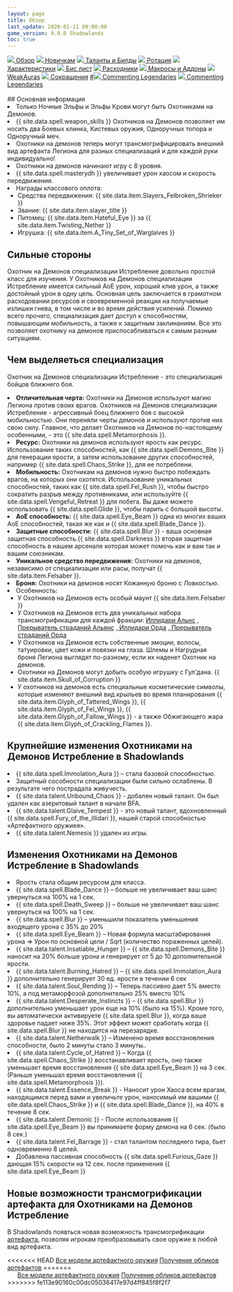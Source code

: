 ```yaml
---
layout: page
title: Обзор
last_update: 2020-01-11 09:00:00
game_version: 9.0.0 Shadowlands
toc: true
---
```


<div id="smooth-nav-outer">
<a href="{{ site.url }}/guide/havoc/overview.html"><img src="https://wow.zamimg.com/images/wow/icons/medium/inv_misc_spyglass_02.jpg"> Обзор</a>
<a href="{{ site.url }}/guide/havoc/beginners.html"><img src="https://wow.zamimg.com/images/wow/icons/medium/spell_lifegivingseed.jpg"> Новичкам</a>
<a href="{{ site.url }}/guide/havoc/talent-builds.html"><img src="https://wow.zamimg.com/images/wow/icons/medium/ability_marksmanship.jpg"> Таланты и Билды</a>
<a href="{{ site.url }}/guide/havoc/rotation-priority.html"><img src="https://wow.zamimg.com/images/wow/icons/medium/wow_token01.jpg"> Ротация</a>
<a href="{{ site.url }}/guide/havoc/stats.html"><img src="https://wow.zamimg.com/images/wow/icons/medium/inv_inscription_80_warscroll_intellect.jpg"> Характеристики</a>
<a href="{{ site.url }}/guide/havoc/gear.html"><img src="https://wow.zamimg.com/images/wow/icons/medium/inv_chest_chain_03.jpg"> Бис лист</a>
<a href="{{ site.url }}/guide/havoc/consumables.html"><img src="https://wow.zamimg.com/images/wow/icons/medium/inv_potion_92.jpg"> Расходники</a>
<a href="{{ site.url }}/guide/havoc/macros-addons.html"><img src="https://wow.zamimg.com/images/wow/icons/medium/inv_eng_gearspringparts.jpg"> Макросы и Аддоны</a>
<a href="{{ site.url }}/guide/havoc/weakauras.html"><img src="https://wow.zamimg.com/images/wow/icons/medium/spell_holy_auramastery.jpg"> WeakAuras</a>
<a href="{{ site.url }}/guide/havoc/common-terms.html"><img src="https://wow.zamimg.com/images/wow/icons/medium/ui_chat.jpg"> Сокращения</a>
<a href="">#<img src="https://wow.zamimg.com/images/wow/icons/medium/wow_token01.jpg"> Commenting Legendaries</a>
<a href="#"><img src="https://wow.zamimg.com/images/wow/icons/medium/wow_token01.jpg"> Commenting Legendaries</a>
</div>
<br>
## Основная информация
	   
 <li> Только Ночные Эльфы и Эльфы Крови могут быть Охотниками на Демонов.</li>
 <li> {{ site.data.spell.weapon_skills }} Охотников на Демонов позволяет им носить два Боевых клинка, Кистевых оружия, Одноручных топора и Одноручный меч.</li>
 <li> Охотники на демонов теперь могут трансмогрифицировать внешний вид артефакта Легиона для разных специализаций и для каждой руки индивидуально!</li>
 <li> Охотники на демонов начинают игру с 8 уровня.</li>
 <li> {{ site.data.spell.masterydh }} увеличивает урон хаосом и скорость передвижения.</li>
<li> Награды классового оплота:
            <ul>
                <li>Средства передвижения: {{ site.data.item.Slayers_Felbroken_Shrieker }}</li>
                <li class="asc-apl" style="display:none;"></li>
                <li>Звание: {{ site.data.item.slayer_title }}</li>
                <li class="se-apl" style="display: none;"></li>
				<li>Питомец: {{ site.data.item.Hateful_Eye }} за {{ site.data.item.Twisting_Nether }}</li>
                <li class="asc-apl" style="display:none;"></li>
                <li>Игрушка: {{ site.data.item.A_Tiny_Set_of_Warglaives }}</li>
                <li class="se-apl" style="display: none;"></li>
            </ul>
        </li>	

## Сильные стороны 
 
Охотник на Демонов специализации Истребление довольно простой класс для изучения. У Охотников на Демонов специализации Истребление имеется сильный АоЕ урон, хороший клив урон, а также достойный урон в одну цель.
Основная цель заключается в грамотном расходовании ресурсов и своевременной реакции на получаемые излишки гнева, в том числе и во время действия усилений. Помимо всего прочего, специализация дает доступ к способностям, повышающим мобильность, а также к защитным заклинаниям. Все это позволяет охотнику на демонов приспосабливаться к самым разным ситуациям.

## Чем выделяеться специализация
Охотник на Демонов специализации Истребление - это специализация бойцов ближнего боя. 

<li> <b>Отличительная черта:</b> Охотники на Демонов используют магию Легиона против своих врагов. 
Охотников на Демонов специализации Истребление - агрессивный боец ближнего боя с высокой мобильностью. 
Они переняли черты демонов и используют против них свою силу. 
Главное, что делает Охотников на Демонов по-настоящему особенными, - это {{ site.data.spell.Metamorphosis }}.</li>
<li> <b>Ресурс:</b> Охотники на демонов используют ярость как ресурс. Использование таких способностей, 
как {{ site.data.spell.Demons_Bite }} для генерации ярости, а затем использование других способностей, например {{ site.data.spell.Chaos_Strike }}, для ее потреблени. </li>
<li> <b>Мобильность:</b> Охотникам на демонов нужно быстро побеждать врагов, на которых они охотятся. 
Использование уникальных способностей, таких как {{ site.data.spell.Fel_Rush }}, чтобы быстро сократить разрыв между противниками, 
или используйте {{ site.data.spell.Vengeful_Retreat }} для побега. 
Вы даже можете использовать {{ site.data.spell.Glide }}, чтобы парить с большой высоты.</li>
<li> <b>АоЕ способность:</b> {{ site.data.spell.Eye_Beam }} одна из многих ваших АоЕ способностей, такая же как и {{ site.data.spell.Blade_Dance }}.</li>
<li> <b>Защитные способности:</b> {{ site.data.spell.Blur }} - ваша основная защитная способность.{{ site.data.spell.Darkness }} 
вторая защитная способность в нашем арсенале которая может помочь как и вам так и вашим союзникам.</li>
<li> <b>Уникальное средство передвижения:</b> Охотники на демонов, независимо от специализации или расы, получат {{ site.data.item.Felsaber }}.</li>
<li> <b>Броня:</b> Охотники на демонов носят Кожанную броню с Ловкостью.</li>
<li> Особенность:
            <ul>
                <li> У Охотников на Демонов есть особый маунт {{ site.data.item.Felsaber }}</li>
                <li class="asc-apl" style="display:none;"></li>
                <li> У Охотников на Демонов есть два уникальных набора трансмогрификации для каждой фракции: <a href="https://www.wowhead.com/dressing-room#bmzb0zJ89c8X8rd8W8dS8Y8rt8Z8rQ8bn8MIi8bx8MIQ8bF8MAs8bl8MNU858fg8bU8MLa8qP8MfL818fz8bW8ML18bh8MuC8bb8Muf8eLQ808Dlv87cDlC87VDlD808DlB808DlH808DlE808DlF87a"> Иллидари Альнс</a>
				,<a href="https://www.wowhead.com/dressing-room#bm0z0zJ89c8H8bA8F8q58J8bH8K8b18bK8MAt8bO8MAB8O8ds8S8dn8U8dE8bJ8MAy8bC8MA08bQ8MLs8qO8Mfb8bg8MNr8bv8MNl8HhM808Cuw87cCuh87VCud808CuG808Cuf808Cui808Cuu87a"> Прерыватель страданий Альянс</a>
				,<a href="https://www.wowhead.com/dressing-room#bazb0zJ89c8Mm8xh8Mc8yX8MV8xH8Mo8tc8Ma8tZ8sX8z3e8Mq8gM8ac8z5W8Mk8ti8s18z4k8oe8tD8Ms8tP8fI8M3r8dN8MgE8aY8MR7ceLZ87ceLX87VeLU808eLY808eLW808eLS808eL187a"> Иллидари Орда</a>
				,<a href="https://www.wowhead.com/dressing-room#bazb0zJ89c8Mm8xh8Mc8yX8MV8xH8Mo8tc8Ma8tZ8sX8z3e8Mq8gM8ac8z5W8Mk8ti8s18z4k8oe8tD8Ms8tP8fI8M3r8dN8MgE8aY8MR7ceLZ87ceLX87VeLU808eLY808eLW808eLS808eL187a"> Прерыватель страданий Орда</a>
				</li>
                <li class="se-apl" style="display: none;"></li>
				<li> У Охотников на Демонов есть собственные эмоции, волосы, татуировки, цвет кожи и повязки на глаза.
				Шлемы и Нагрудная броня Легиона выглядят по-разному, если их наденет Охотник на демонов.</li>
                <li class="asc-apl" style="display:none;"></li>
                <li> Охотники на Демонов могут добыть особую игрушку с Гул'дана. {{ site.data.item.Skull_of_Corruption }}</li>
                <li class="se-apl" style="display: none;"></li>
				<li> У охотников на демонов есть специальные косметические символы, которые изменяют внешний вид крыльев во время планирования 
				{{ site.data.item.Glyph_of_Tattered_Wings }},
				{{ site.data.item.Glyph_of_Fel_Wings }},
				{{ site.data.item.Glyph_of_Fallow_Wings }} - а также Обжигающего жара {{ site.data.item.Glyph_of_Crackling_Flames }}.</li>
            </ul>
        </li>
		
## Крупнейшие изменения Охотниками на Демонов Истребление в Shadowlands

<li> {{ site.data.spell.Immolation_Aura }} – стала базовой способностью.</li>
<li> Защитный сособности специализации были сильно ослаблены. В результате чего пострадала живучесть.</li>
<li> {{ site.data.talent.Unbound_Chaos }} - добален новый талант. Он был удален как азеритовый талант в начале BFA.</li>
<li> {{ site.data.talent.Glaive_Tempest }} - это новый талант, вдохновленный {{ site.data.spell.Fury_of_the_Illidari }}, нашей старой способностью «Артефактного оружиея».</li>
<li> {{ site.data.talent.Nemesis }} удален из игры.</li>

## Изменения Охотниками на Демонов Истребление в Shadowlands

<li> Ярость стала общим ресурсом для класса.</li>
<li> {{ site.data.spell.Blade_Dance }} – больше не увеличивает ваш шанс увернуться на 100% на 1 сек.</li>
<li> {{ site.data.spell.Death_Sweep }} – больше не увеличивает ваш шанс увернуться на 100% на 1 сек.</li>
<li> {{ site.data.spell.Blur }} – уменьшили показатель уменьшения входящего урона с 35% до 20%</li>
<li> {{ site.data.spell.Eye_Beam }} – Новая формула масштабирования урона => Урон по основной цели / Sqrt (количество пораженных целей).</li>
<li> {{ site.data.talent.Insatiable_Hunger }} – {{ site.data.spell.Demons_Bite }} наносит на 20% больше урона и генерирует от 5 до 10 дополнительной ярости.</li>
<li> {{ site.data.talent.Burning_Hatred }} – {{ site.data.spell.Immolation_Aura }} дополнительно генерирует 30 ед. ярости в течении 6 сек</li>
<li> {{ site.data.talent.Soul_Rending }} – Теперь пассивно дает 5% вместо 10%, а под метаморфозой дополнительно 25% вместо 10%</li>
<li> {{ site.data.talent.Desperate_Instincts }} – {{ site.data.spell.Blur }} дополнительно уменьшает урон еще на 10% (было на 15%). Кроме того, вы автоматически активируете {{ site.data.spell.Blur }}, когда ваше здоровье падает ниже 35%. Этот эффект может сработать когда {{ site.data.spell.Blur }} не находится на перезарядке.</li>
<li> {{ site.data.talent.Netherwalk }} – Изменено время восстановления способности, было 2 минуты стало 3 минуты..</li>
<li> {{ site.data.talent.Cycle_of_Hatred }} – Когда {{ site.data.spell.Chaos_Strike }} восстанавливает ярость, оно также уменьшает время восстановления {{ site.data.spell.Eye_Beam }} на 3 сек. (Раньше уменьшал время восстановления {{ site.data.spell.Metamorphosis }}).</li>
<li> {{ site.data.talent.Essence_Break }} - Наносит урон Хаоса всем врагам, находящимся перед вами и увеличьте урон, наносимый им вашими {{ site.data.spell.Chaos_Strike }} и {{ site.data.spell.Blade_Dance }}, на 40% в течение 8 сек.</li>
<li> {{ site.data.talent.Demonic }} - После использования {{ site.data.spell.Eye_Beam }} вы принимаете форму демона на 6 сек. (было 8 сек.)</li>
<li> {{ site.data.talent.Fel_Barrage }} - стал талантом последнего тира, бьет одновременно 8 целей.</li>
<li> Добавлена пассивная способность {{ site.data.spell.Furious_Gaze }} дающая 15% скорости на 12 сек. после применения {{ site.data.spell.Eye_Beam }}</li>

## Новые возможности трансмогрификации артефакта для Охотниками на Демонов Истребление

В Shadowlands появться новая возможность трансмогрификации <a href="https://www.wowhead.com/news=317669/artifact-transmog-in-shadowlands-new-creative-weapon-combinations"> артефакта</a>, позволяя игрокам преобразовывать свое оружие в любой вид артефакта.

<div id="cta-but">
<<<<<<< HEAD
<a href="https://shadowlands.wowhead.com/artifact-calc" class="cta-button" data-border="strong" target="_blank">Все модели артефактного оружия</a>
<a href="https://www.wowhead.com/unlocking-artifact-appearances-guide" class="cta-button" data-border="strong" target="_blank">Получение обликов артефактов</a>
=======
<div style="text-align: -webkit-center;">
<a href="https://shadowlands.wowhead.com/artifact-calc" class="cta-button" data-border="strong" target="_blank">Все модели артефактного оружия</a>
<a href="https://www.wowhead.com/unlocking-artifact-appearances-guide" class="cta-button" data-border="strong" target="_blank">Получение обликов артефактов</a>
</div>
>>>>>>> fe113e90160c00dc05036417e97d4ff845f8f2f7
</div>



































